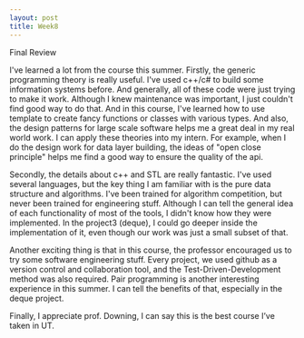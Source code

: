 ```yaml
---
layout: post
title: Week8
---
```


Final Review

I've learned a lot from the course this summer. Firstly, the generic programming theory is really useful. I've used c++/c# to build some information systems before. And generally, all of these code were just trying to make it work. Although I knew maintenance was important, I just couldn't find good way to do that. And in this course, I've learned how to use template to create fancy functions or classes with various types. And also, the design patterns for large scale software helps me a great deal in my real world work. I can apply these theories into my intern. For example, when I do the design work for data layer building, the ideas of "open close principle" helps me find a good way to ensure the quality of the api. 

Secondly, the details about c++ and STL are really fantastic. I've used several languages, but the key thing I am familiar with is the pure data structure and algorithms. I've been trained for algorithm competition, but never been trained for engineering stuff. Although I can tell the general idea of each functionality of most of the tools, I didn't know how they were implemented. In the project3 (deque), I could go deeper inside the implementation of it, even though our work was just a small subset of that. 

Another exciting thing is that in this course, the professor encouraged us to try some software engineering stuff. Every project, we used github as a version control and collaboration tool, and the Test-Driven-Development method was also required. Pair programming is another interesting experience in this summer. I can tell the benefits of that, especially in the deque project.

Finally, I appreciate prof. Downing, I can say this is the best course I’ve taken in UT. 